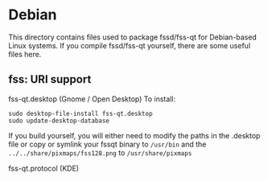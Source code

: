 
Debian
====================
This directory contains files used to package fssd/fss-qt
for Debian-based Linux systems. If you compile fssd/fss-qt yourself, there are some useful files here.

## fss: URI support ##


fss-qt.desktop  (Gnome / Open Desktop)
To install:

	sudo desktop-file-install fss-qt.desktop
	sudo update-desktop-database

If you build yourself, you will either need to modify the paths in
the .desktop file or copy or symlink your fssqt binary to `/usr/bin`
and the `../../share/pixmaps/fss128.png` to `/usr/share/pixmaps`

fss-qt.protocol (KDE)

